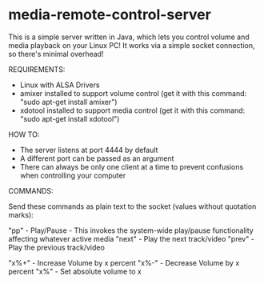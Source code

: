# media-remote-control-server

This is a simple server written in Java, which lets you control volume and media playback on your Linux PC!
It works via a simple socket connection, so there's minimal overhead!

REQUIREMENTS:

- Linux with ALSA Drivers
- amixer installed to support volume control (get it with this command: "sudo apt-get install amixer")
- xdotool installed to support media control (get it with this command: "sudo apt-get install xdotool")

HOW TO:

- The server listens at port 4444 by default
- A different port can be passed as an argument
- There can always be only one client at a time to prevent confusions when controlling your computer

COMMANDS:

Send these commands as plain text to the socket (values without quotation marks):

"pp"    - Play/Pause - This invokes the system-wide play/pause functionality affecting whatever active media
"next"  - Play the next track/video
"prev"  - Play the previous track/video

"x%+"   - Increase Volume by x percent
"x%-"   - Decrease Volume by x percent
"x%"    - Set absolute volume to x
